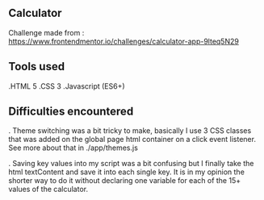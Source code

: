 ## Calculator

Challenge made from : https://www.frontendmentor.io/challenges/calculator-app-9lteq5N29

## Tools used

.HTML 5
.CSS 3
.Javascript (ES6+)

## Difficulties encountered

. Theme switching was a bit tricky to make, basically I use 3 CSS classes that was added on the global page html container on a click event listener.
See more about that in ./app/themes.js

. Saving key values into my script was a bit confusing but I finally take the html textContent and save it into each single key.
It is in my opinion the shorter way to do it without declaring one variable for each of the 15+ values of the calculator.

